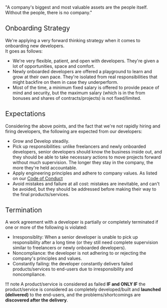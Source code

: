 "A company's biggest and most valuable assets are the people itself. Without the people, there is no company."  

## <span style="font-weight:400;">Onboarding Strategy</span>
We're applying a very forward thinking strategy when it comes to onboarding new developers.  
It goes as follows:

* We're very flexible, patient, and open with developers. They're given a lot of opportunities, space and comfort.
* Newly onboarded developers are offered a playground to learn and grow at their own pace. They're isolated from real responsibilities that might backfire on them in case they underperform.
* Most of the time, a minimum fixed salary is offered to provide peace of mind and security, but the maximum salary (which is in the from bonuses and shares of contracts/projects) is not fixed/limited.

## <span style="font-weight:400;">Expectations</span>
Considering the above points, and the fact that we're not rapidly hiring and firing developers, the following are expected from our developers: 

* Grow and Develop steadily.
* Pick up responsibilities: unlike freelancers and newly onboarded developers, senior developers should know the business inside out, and they should be able to take necessary actions to move projects forward without much supervision. The longer they stay in the company, the more they're held accountable.
* Apply engineering principles and adhere to company values. As listed on our [Code of Conduct](/code-of-conduct)
* Avoid mistakes and failure at all cost: mistakes are inevitable, and can't be avoided, but they should be addressed before making their way to the final products/services.

## <span style="font-weight:400;">Termination</span>
A work agreement with a developer is partially or completely terminated if one or more of the following is violated:

* Irresponsiblity: When a senior developer is unable to pick up responsibility after a long time (or they still need complete supervision similar to freelancers or newly onboarded developers).
* Noncompliance: the developer is not adhering to or rejecting the company's principles and values.
* Constantly failing: the developer constantly delivers failed products/services to end-users due to irresponsibility and noncompliance.  
  
!!! note
    A product/service is considered as failed **IF and ONLY IF** the product/service is considered as completely developed/built and **launched (delivered)** to the end-users, and the problems/shortcomings are **discovered after the delivery**.